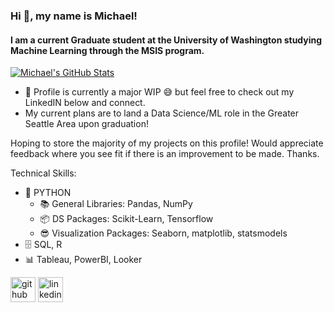 ### Hi 👋, my name is Michael!
#### I am a current Graduate student at the University of Washington studying Machine Learning through the MSIS program.

[![Michael's GitHub Stats](https://github-readme-stats.vercel.app/api?username=mykldggn)](https://github.com/anuraghazra/github-readme-stats)

- 🔭 Profile is currently a major WIP 😅 but feel free to check out my LinkedIN below and connect.
- My current plans are to land a Data Science/ML role in the Greater Seattle Area upon graduation!

Hoping to store the majority of my projects on this profile! Would appreciate feedback where you see fit if there is an improvement to be made. Thanks.

Technical Skills: 
* 🐍 PYTHON 
  * 📚 General Libraries: Pandas, NumPy
  * 📦 DS Packages: Scikit-Learn, Tensorflow
  * 😎 Visualization Packages: Seaborn, matplotlib, statsmodels
* 🗄️ SQL, R
* 📊 Tableau, PowerBI, Looker

[<img src='https://cdn.jsdelivr.net/npm/simple-icons@3.0.1/icons/github.svg' alt='github' height='40'>](https://github.com/mykldggn)    [<img src='https://cdn.jsdelivr.net/npm/simple-icons@3.0.1/icons/linkedin.svg' alt='linkedin' height='40'>](https://www.linkedin.com/in/miklduggan/)  




